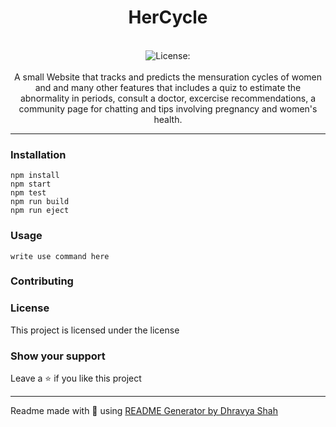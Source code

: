 <div align="center">
<h1 align="center">HerCycle</h1>
<br />
<img alt="License: " src="https://img.shields.io/badge/License--blue" /><br>
<br>
A small Website that tracks and predicts the mensuration cycles of women and and many other features that includes a quiz to estimate the abnormality in periods, consult a doctor, excercise recommendations, a community page for chatting and tips involving pregnancy and women's health.
</div>

***

### Installation
```
npm install 
npm start 
npm test 
npm run build 
npm run eject
```

### Usage
```
write use command here
```

### Contributing

### License
This project is licensed under the  license
### Show your support
Leave a ⭐ if you like this project

***
Readme made with 💖 using [README Generator by Dhravya Shah](https://github.com/Dhravya/readme-generator)
